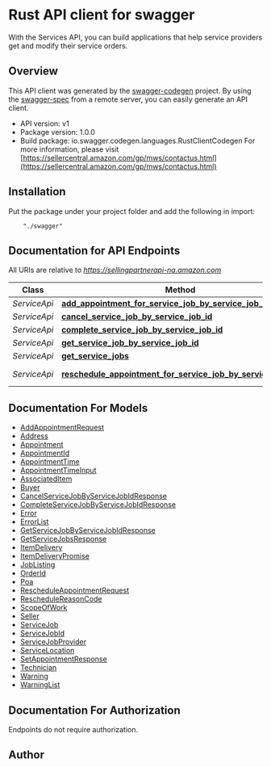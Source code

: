 # Rust API client for swagger

With the Services API, you can build applications that help service providers get and modify their service orders.

## Overview
This API client was generated by the [swagger-codegen](https://github.com/swagger-api/swagger-codegen) project.  By using the [swagger-spec](https://github.com/swagger-api/swagger-spec) from a remote server, you can easily generate an API client.

- API version: v1
- Package version: 1.0.0
- Build package: io.swagger.codegen.languages.RustClientCodegen
For more information, please visit [https://sellercentral.amazon.com/gp/mws/contactus.html](https://sellercentral.amazon.com/gp/mws/contactus.html)

## Installation
Put the package under your project folder and add the following in import:
```
    "./swagger"
```

## Documentation for API Endpoints

All URIs are relative to *https://sellingpartnerapi-na.amazon.com*

Class | Method | HTTP request | Description
------------ | ------------- | ------------- | -------------
*ServiceApi* | [**add_appointment_for_service_job_by_service_job_id**](docs/ServiceApi.md#add_appointment_for_service_job_by_service_job_id) | **Post** /service/v1/serviceJobs/{serviceJobId}/appointments | 
*ServiceApi* | [**cancel_service_job_by_service_job_id**](docs/ServiceApi.md#cancel_service_job_by_service_job_id) | **Put** /service/v1/serviceJobs/{serviceJobId}/cancellations | 
*ServiceApi* | [**complete_service_job_by_service_job_id**](docs/ServiceApi.md#complete_service_job_by_service_job_id) | **Put** /service/v1/serviceJobs/{serviceJobId}/completions | 
*ServiceApi* | [**get_service_job_by_service_job_id**](docs/ServiceApi.md#get_service_job_by_service_job_id) | **Get** /service/v1/serviceJobs/{serviceJobId} | 
*ServiceApi* | [**get_service_jobs**](docs/ServiceApi.md#get_service_jobs) | **Get** /service/v1/serviceJobs | 
*ServiceApi* | [**reschedule_appointment_for_service_job_by_service_job_id**](docs/ServiceApi.md#reschedule_appointment_for_service_job_by_service_job_id) | **Post** /service/v1/serviceJobs/{serviceJobId}/appointments/{appointmentId} | 


## Documentation For Models

 - [AddAppointmentRequest](docs/AddAppointmentRequest.md)
 - [Address](docs/Address.md)
 - [Appointment](docs/Appointment.md)
 - [AppointmentId](docs/AppointmentId.md)
 - [AppointmentTime](docs/AppointmentTime.md)
 - [AppointmentTimeInput](docs/AppointmentTimeInput.md)
 - [AssociatedItem](docs/AssociatedItem.md)
 - [Buyer](docs/Buyer.md)
 - [CancelServiceJobByServiceJobIdResponse](docs/CancelServiceJobByServiceJobIdResponse.md)
 - [CompleteServiceJobByServiceJobIdResponse](docs/CompleteServiceJobByServiceJobIdResponse.md)
 - [Error](docs/Error.md)
 - [ErrorList](docs/ErrorList.md)
 - [GetServiceJobByServiceJobIdResponse](docs/GetServiceJobByServiceJobIdResponse.md)
 - [GetServiceJobsResponse](docs/GetServiceJobsResponse.md)
 - [ItemDelivery](docs/ItemDelivery.md)
 - [ItemDeliveryPromise](docs/ItemDeliveryPromise.md)
 - [JobListing](docs/JobListing.md)
 - [OrderId](docs/OrderId.md)
 - [Poa](docs/Poa.md)
 - [RescheduleAppointmentRequest](docs/RescheduleAppointmentRequest.md)
 - [RescheduleReasonCode](docs/RescheduleReasonCode.md)
 - [ScopeOfWork](docs/ScopeOfWork.md)
 - [Seller](docs/Seller.md)
 - [ServiceJob](docs/ServiceJob.md)
 - [ServiceJobId](docs/ServiceJobId.md)
 - [ServiceJobProvider](docs/ServiceJobProvider.md)
 - [ServiceLocation](docs/ServiceLocation.md)
 - [SetAppointmentResponse](docs/SetAppointmentResponse.md)
 - [Technician](docs/Technician.md)
 - [Warning](docs/Warning.md)
 - [WarningList](docs/WarningList.md)


## Documentation For Authorization
 Endpoints do not require authorization.


## Author



